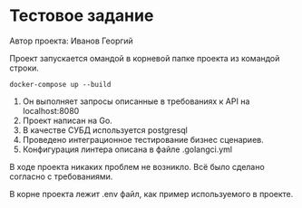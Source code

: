 # Тестовое задание 

Автор проекта: Иванов Георгий

Проект запускается омандой в корневой папке проекта из командой строки.

```
docker-compose up --build 
```

1) Он выполняет запросы описанные в требованиях к API на localhost:8080
2) Проект написан на Go.
3) В качестве СУБД используется postgresql
4) Проведено интеграционное тестирование бизнес сценариев. 
5) Конфигурация линтера описана в файле .golangci.yml


В ходе проекта никаких проблем не возникло. Всё было сделано согласно с требованиями. 


В корне проекта лежит .env файл, как пример используемого в проекте.
